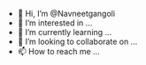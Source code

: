 - 👋 Hi, I’m @Navneetgangoli
- 👀 I’m interested in ...
- 🌱 I’m currently learning ...
- 💞️ I’m looking to collaborate on ...
- 📫 How to reach me ...

<!---
Navneetgangoli/Navneetgangoli is a ✨ special ✨ repository because its `README.md` (this file) appears on your GitHub profile.
You can click the Preview link to take a look at your changes.
--->
